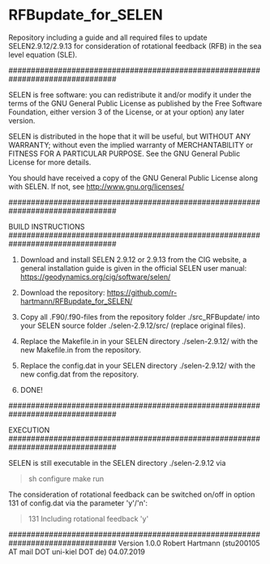 # RFBupdate_for_SELEN
Repository including a guide and all required files to update SELEN2.9.12/2.9.13
for consideration of rotational feedback (RFB) in the sea level equation (SLE).

################################################################################

SELEN is free software: you can redistribute it and/or modify it under the terms 
of the GNU General Public License as published by the Free Software Foundation, 
either version 3 of the License, or at your option) any later version. 

SELEN is distributed in the hope that it will be useful, but WITHOUT ANY 
WARRANTY; without even the implied warranty of MERCHANTABILITY or FITNESS FOR A 
PARTICULAR PURPOSE. See the GNU General Public License for more details. 

You should have received a copy of the GNU General Public License along with 
SELEN. If not, see <http://www.gnu.org/licenses/>

################################################################################

BUILD INSTRUCTIONS
################################################################################

1. Download and install SELEN 2.9.12 or 2.9.13 from the CIG website, a general 
   installation guide is given in the official SELEN user manual:
   https://geodynamics.org/cig/software/selen/
   
2. Download the repository: 
   https://github.com/r-hartmann/RFBupdate_for_SELEN/
   
3. Copy all .F90/.f90-files from the repository folder ./src_RFBupdate/ into 
   your SELEN source folder ./selen-2.9.12/src/ (replace original files).

4. Replace the Makefile.in in your SELEN directory ./selen-2.9.12/ with the new
   Makefile.in from the repository.
   
5. Replace the config.dat in your SELEN directory ./selen-2.9.12/ with the new 
   config.dat from the repository.

6. DONE!

################################################################################

EXECUTION 
################################################################################

SELEN is still executable in the SELEN directory ./selen-2.9.12 via 
> sh configure
> make run

The consideration of rotational feedback can be switched on/off in option 131 of
config.dat via the parameter 'y'/'n':
>131    Including rotational feedback   'y'

################################################################################
Version 1.0.0
Robert Hartmann (stu200105 AT mail DOT uni-kiel DOT de)
04.07.2019
